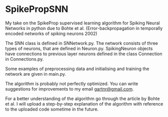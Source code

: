 # SpikePropSNN
My take on the SpikeProp supervised learning algorithm for Spiking Neural Networks in python due to Bohte et al. (Error-backpropagation in temporally encoded networks of
spiking neurons 2002)

The SNN class is defined in SNNetwork.py. The network consists of three types of neurons, that are defined in Neuron.py. SpikingNeuron objects have connections to previous layer neurons defined in the class Connection in Connections.py.

Some examples of preprocessing data and initialising and training the network are given in main.py.

The algorithm is probably not perfectly optimized. You can write suggestions for improvements to my email gartnr@gmail.com.

For a better understanding of the algorithm go through the article by Bohte et al. I will upload a step-by-step explanation of the algorithm with reference to the uploaded code sometime in the future.
